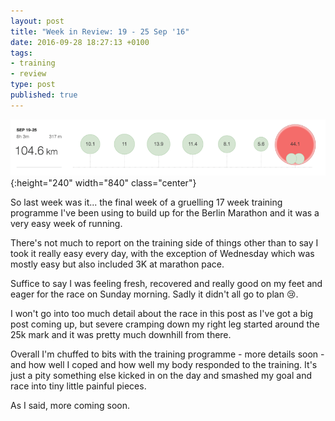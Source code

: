 ```yaml
---
layout: post
title: "Week in Review: 19 - 25 Sep '16"
date: 2016-09-28 18:27:13 +0100
tags:
- training
- review
type: post
published: true
---
```


![Week in Review: 19 - 25 Sep '16](/img/week-in-review-19-25Sep16.png){:height="240" width="840" class="center"}

So last week was it... the final week of a gruelling 17 week training programme I've been using to build up for the Berlin Marathon and it was a very easy week of running.

There's not much to report on the training side of things other than to say I took it really easy every day, with the exception of Wednesday which was mostly easy but also included 3K at marathon pace.

Suffice to say I was feeling fresh, recovered and really good on my feet and eager for the race on Sunday morning.  Sadly it didn't all go to plan 😢.

I won't go into too much detail about the race in this post as I've got a big post coming up, but severe cramping down my right leg started around the 25k mark and it was pretty much downhill from there.

Overall I'm chuffed to bits with the training programme - more details soon - and how well I coped and how well my body responded to the training.  It's just a pity something else kicked in on the day and smashed my goal and race into tiny little painful pieces.

As I said, more coming soon.
